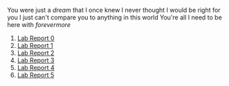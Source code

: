 You were just a *dream* that I once knew
I never thought I would be right for you
I just can't compare you to anything in this world
You're all I need to be here with
*forevermore*

1. [Lab Report 0](https://shrimplumpia.github.io/cse15l-lab-reports/lab-report-0-week-0.html)
2. [Lab Report 1](https://shrimplumpia.github.io/cse15l-lab-reports/lab-report-1-week-1.html)
3. [Lab Report 2](https://shrimplumpia.github.io/cse15l-lab-reports/lab-report-2-week-3.html)
4. [Lab Report 3](https://shrimplumpia.github.io/cse15l-lab-reports/lab-report-3-week-5.html)
5. [Lab Report 4](https://shrimplumpia.github.io/cse15l-lab-reports/lab-report-4-week-7.html)
6. [Lab Report 5](https://shrimplumpia.github.io/cse15l-lab-reports/lab-report-5-week-9.html)

